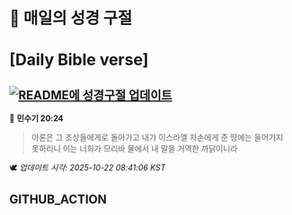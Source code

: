 # 🙏 매일의 성경 구절
# [Daily Bible verse]
## [![README에 성경구절 업데이트](https://github.com/DONGSUKA/first_test/actions/workflows/update-readme-bible.yml/badge.svg)](https://github.com/DONGSUKA/first_test/actions/workflows/update-readme-bible.yml)
<!-- START_BIBLE_VERSE -->
📖 **민수기 20:24**
> 아론은 그 조상들에게로 돌아가고 내가 이스라엘 자손에게 준 땅에는 들어가지 못하리니 이는 너희가 므리바 물에서 내 말을 거역한 까닭이니라

🕊️ _업데이트 시각: 2025-10-22 08:41:06 KST_
  <!-- END_BIBLE_VERSE -->
## GITHUB_ACTION
